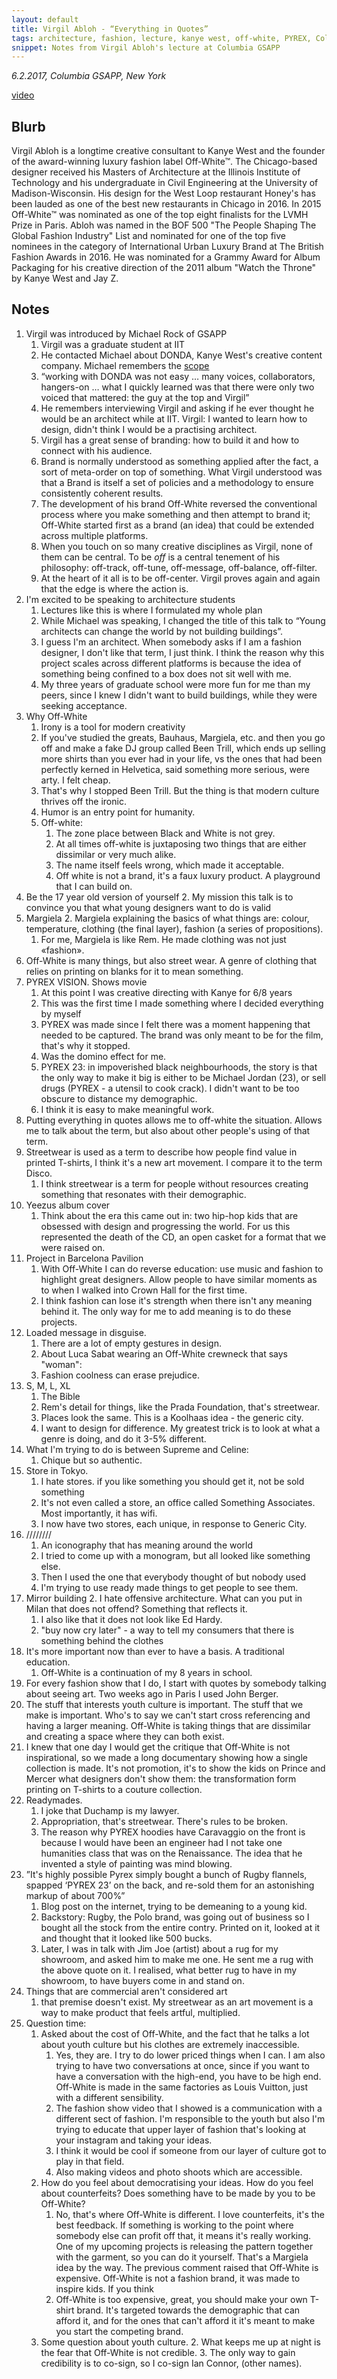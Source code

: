 ```yaml
---
layout: default
title: Virgil Abloh - “Everything in Quotes”
tags: architecture, fashion, lecture, kanye west, off-white, PYREX, Columbia
snippet: Notes from Virgil Abloh's lecture at Columbia GSAPP
---
```


_6.2.2017, Columbia GSAPP, New York_

[video](https://youtu.be/nkMWMBsCd9k)

## Blurb

Virgil Abloh is a longtime creative consultant to Kanye West and the founder of
the award-winning luxury fashion label Off-White™. The Chicago-based designer
received his Masters of Architecture at the Illinois Institute of Technology
and his undergraduate in Civil Engineering at the University of
Madison-Wisconsin. His design for the West Loop restaurant Honey's has been
lauded as one of the best new restaurants in Chicago in 2016. In 2015
Off-White™ was nominated as one of the top eight finalists for the LVMH Prize
in Paris. Abloh was named in the BOF 500 "The People Shaping The Global Fashion
Industry" List and nominated for one of the top five nominees in the category
of International Urban Luxury Brand at The British Fashion Awards in 2016. He
was nominated for a Grammy Award for Album Packaging for his creative direction
of the 2011 album "Watch the Throne" by Kanye West and Jay Z.

## Notes

1. Virgil was introduced by Michael Rock of GSAPP
    1. Virgil was a graduate student at IIT
    1. He contacted Michael about DONDA, Kanye West's creative content company.
       Michael remembers the
       [scope](https://twitter.com/kanyewest/status/699108088687755264?lang=en)
    1. “working with DONDA was not easy … many voices, collaborators,
       hangers-on … what I quickly learned was that there were only two voiced
       that mattered: the guy at the top and Virgil”
    1. He remembers interviewing Virgil and asking if he ever thought he would
       be an architect while at IIT. Virgil: I wanted to learn how to design,
       didn't think I would be a practising architect.
    1. Virgil has a great sense of branding: how to build it and how to connect
       with his audience.
    1. Brand is normally understood as something applied after the fact, a sort
       of meta-order on top of something. What Virgil understood was that a
       Brand is itself a set of policies and a methodology to ensure
       consistently coherent results.
    1. The development of his brand Off-White reversed the conventional process
       where you make something and then attempt to brand it; Off-White started
       first as a brand (an idea) that could be extended across multiple
       platforms.
    1. When you touch on so many creative disciplines as Virgil, none of them
       can be central. To be _off_ is a central tenement of his philosophy:
       off-track, off-tune, off-message, off-balance, off-filter.
    1. At the heart of it all is to be off-center. Virgil proves again and
       again that the edge is where the action is.
2. I'm excited to be speaking to architecture students
    1. Lectures like this is where I formulated my whole plan
    1. While Michael was speaking, I changed the title of this talk to “Young
       architects can change the world by not building buildings”.
    1. I guess I'm an architect. When somebody asks if I am a fashion designer,
       I don't like that term, I just think. I think the reason why this
       project scales across different platforms is because the idea of
       something being confined to a box does not sit well with me.
    1. My three years of graduate school were more fun for me than my peers,
       since I knew I didn't want to build buildings, while they were seeking
       acceptance.
3. Why Off-White
    1. Irony is a tool for modern creativity
    2. If you've studied the greats, Bauhaus, Margiela, etc. and then you go
       off and make a fake DJ group called Been Trill, which ends up selling
       more shirts than you ever had in your life, vs the ones that had been
       perfectly kerned in Helvetica, said something more serious, were arty. I
       felt cheap.
    3. That's why I stopped Been Trill. But the thing is that modern culture
       thrives off the ironic.
    4. Humor is an entry point for humanity.
    5. Off-white:
        1. The zone place between Black and White is not grey.
        2. At all times off-white is juxtaposing two things that are either
           dissimilar or very much alike.
        1. The name itself feels wrong, which made it acceptable.
        2. Off white is not a brand, it's a faux luxury product. A playground
           that I can build on.
4. Be the 17 year old version of yourself
    2. My mission this talk is to convince you that what young designers want to
       do is valid
5. Margiela
    2. Margiela explaining the basics of what things are: colour, temperature,
       clothing (the final layer), fashion (a series of propositions).
    1. For me, Margiela is like Rem. He made clothing was not just «fashion».
6. Off-White is many things, but also street wear. A genre of clothing that
   relies on printing on blanks for it to mean something.
7. PYREX VISION. Shows movie
    1. At this point I was creative directing with Kanye for 6/8 years
    2. This was the first time I made something where I decided everything by
       myself
    1. PYREX was made since I felt there was a moment happening that needed to
       be captured. The brand was only meant to be for the film, that's why it
       stopped.
    1. Was the domino effect for me.
    1. PYREX 23: in impoverished black neighbourhoods, the story is that the
       only way to make it big is either to be Michael Jordan (23), or sell
       drugs (PYREX - a utensil to cook crack). I didn't want to be too obscure
       to distance my demographic.
    1. I think it is easy to make meaningful work.
8. Putting everything in quotes allows me to off-white the situation. Allows me
   to talk about the term, but also about other people's using of that term.
9. Streetwear is used as a term to describe how people find value in printed
   T-shirts, I think it's a new art movement. I compare it to the term Disco.
    1. I think streetwear is a term for people without resources creating
       something that resonates with their demographic.
10. Yeezus album cover
    1. Think about the era this came out in: two hip-hop kids that are obsessed
       with design and progressing the world. For us this represented the death
       of the CD, an open casket for a format that we were raised on.
11. Project in Barcelona Pavilion
    1. With Off-White I can do reverse education: use music and fashion to
       highlight great designers. Allow people to have similar moments as to
       when I walked into Crown Hall for the first time.
    1. I think fashion can lose it's strength when there isn't any meaning
       behind it. The only way for me to add meaning is to do these projects.
12. Loaded message in disguise.
    1. There are a lot of empty gestures in design.
    1. About Luca Sabat wearing an Off-White crewneck that says "woman":
      1. Fashion coolness can erase prejudice.
13. S, M, L, XL
    1. The Bible
    1. Rem's detail for things, like the Prada Foundation, that's streetwear.
    1. Places look the same. This is a Koolhaas idea - the generic city.
    1. I want to design for difference. My greatest trick is to look at what a
       genre is doing, and do it 3-5% different.
14. What I'm trying to do is between Supreme and Celine:
    1. Chique but so authentic.
15. Store in Tokyo.
    1. I hate stores. if you like something you should get it, not be sold
       something
    1. It's not even called a store, an office called Something Associates.
       Most importantly, it has wifi.
    1. I now have two stores, each unique, in response to Generic City.
16. ////////
    1. An iconography that has meaning around the world
    2. I tried to come up with a monogram, but all looked like something else.
    3. Then I used the one that everybody thought of but nobody used
    1. I'm trying to use ready made things to get people to see them.
17. Mirror building
    2. I hate offensive architecture. What can you put in Milan that does not
       offend? Something that reflects it.
    1. I also like that it does not look like Ed Hardy.
    2. "buy now cry later" - a way to tell my consumers that there is something
       behind the clothes
18. It's more important now than ever to have a basis. A traditional education.
    1. Off-White is a continuation of my 8 years in school.
19. For every fashion show that I do, I start with quotes by somebody talking
    about seeing art. Two weeks ago in Paris I used John Berger.
20. The stuff that interests youth culture is important. The stuff that we make
    is important. Who's to say we can't start cross referencing and having a
    larger meaning. Off-White is taking things that are dissimilar and creating
    a space where they can both exist.
21. I knew that one day I would get the critique that Off-White is not
    inspirational, so we made a long documentary showing how a single
    collection is made. It's not promotion, it's to show the kids on Prince and
    Mercer what designers don't show them: the transformation form printing on
    T-shirts to a couture collection.
22. Readymades.
    1. I joke that Duchamp is my lawyer.
    2. Appropriation, that's streetwear. There's rules to be broken.
    3. The reason why PYREX hoodies have Caravaggio on the front is because I
       would have been an engineer had I not take one humanities class that was
       on the Renaissance. The idea that he invented a style of painting was
       mind blowing.
23. ”It's highly possible Pyrex simply bought a bunch of Rugby flannels,
    spapped ‘PYREX 23’ on the back, and re-sold them for an astonishing markup
    of about 700%”
    1. Blog post on the internet, trying to be demeaning to a young kid.
    2. Backstory: Rugby, the Polo brand, was going out of business so I bought
       all the stock from the entire contry. Printed on it, looked at it and
       thought that it looked like 500 bucks.
    1. Later, I was in talk with Jim Joe (artist) about a rug for my showroom,
       and asked him to make me one. He sent me a rug with the above quote on
       it.  I realised, what better rug to have in my showroom, to have buyers
       come in and stand on.
24. Things that are commercial aren't considered art
    1. that premise doesn't exist. My streetwear as an art movement is a way to
       make product that feels artful, multiplied.
25. Question time:
    1. Asked about the cost of Off-White, and the fact that he talks a lot
       about youth culture but his clothes are extremely inaccessible.
        1. Yes, they are. I try to do lower priced things when I can. I am also
           trying to have two conversations at once, since if you want to have
           a conversation with the high-end, you have to be high end. Off-White
           is made in the same factories as Louis Vuitton, just with a
           different sensibility.
        1. The fashion show video that I showed is a communication with a
           different sect of fashion. I'm responsible to the youth but also I'm
           trying to educate that upper layer of fashion that's looking at your
           instagram and taking your ideas.
        1. I think it would be cool if someone from our layer of culture got to
           play in that field.
        1. Also making videos and photo shoots which are accessible.
    1. How do you feel about democratising your ideas. How do you feel about
       counterfeits? Does something have to be made by you to be Off-White?
        1. No, that's where Off-White is different. I love counterfeits, it's
           the best feedback. If something is working to the point where
           somebody else can profit off that, it means it's really working.
           One of my upcoming projects is releasing the pattern together with
           the garment, so you can do it yourself. That's a Margiela idea by
           the way.  The previous comment raised that Off-White is expensive.
           Off-White is not a fashion brand, it was made to inspire kids. If
           you think
        1. Off-White is too expensive, great, you should make your own T-shirt
           brand. It's targeted towards the demographic that can afford it, and
           for the ones that can't afford it it's meant to make you start the
           competing brand.
    1. Some question about youth culture.
        2. What keeps me up at night is the fear that Off-White is not
           credible.
        3. The only way to gain credibility is to co-sign, so I co-sign Ian
           Connor, (other names).
      













